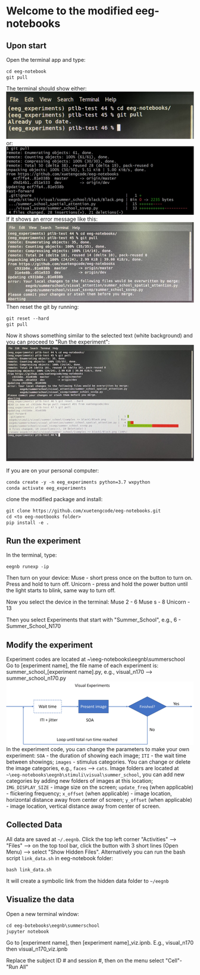 # Welcome to the modified eeg-notebooks
## Upon start
Open the terminal app and type:
```
cd eeg-notebook
git pull
```
The terminal should show either:
![System Diagram](git_pull1.jpeg)
or:
![System Diagram](git_pull2.jpeg)
If it shows an error message like this:
![System Diagram](git_error.jpeg)
Then reset the git by running:
```
git reset --hard
git pull
```
Now it shows something similar to the selected text (white background) and you can proceed to "Run the experiment":
![System Diagram](git_reset.jpeg)


If you are on your personal computer:

```
conda create -y -n eeg_experiments python=3.7 wxpython
conda activate eeg_experiments
```
clone the modified package and install:
```
git clone https://github.com/xuetengcode/eeg-notebooks.git
cd <to eeg-nootbooks folder>
pip install -e .
```

## Run the experiment
In the terminal, type:
```
eegnb runexp -ip
```
Then turn on your device:
Muse - short press once on the button to turn on. Press and hold to turn off.
Unicorn - press and hold the power button until the light starts to blink, same way to turn off.

Now you select the device in the terminal:
Muse 2 - 6
Muse s - 8
Unicorn - 13

Then you select Experiments that start with "Summer_School", e.g., 6 - Summer_School_N170

## Modify the experiment
Experiment codes are located at ~\eeg-notebooks\eegnb\summerschool\
Go to [experiment name], the file name of each experiment is: summer_school_[experiment name].py, e.g., visual_n170 --> summer_school_n170.py
![System Diagram](VisualExperiments.jpg)
In the experiment code, you can change the parameters to make your own experiment:
`SOA` - the duration of showing each image;
`ITI` - the wait time between showings;
`images` - stimulus categories. You can change or delete the image categories, e.g., `faces` --> `cats`. Image folders are located at `~\eeg-notebooks\eegnb\stimuli\visual\summer_school`, you can add new categories by adding new folders of images at this location;
`IMG_DISPLAY_SIZE` - image size on the screen;
`update_freq` (when applicable) - flickering frequency;
`x_offset` (when applicable) - image location, horizontal distance away from center of screen;
`y_offset` (when applicable) - image location, vertical distance away from center of screen.


## Collected Data

All data are saved at `~/.eegnb`. Click the top left corner "Activities" --> "Files" --> on the top tool bar, click the button with 3 short lines (Open Menu) --> select "Show Hidden Files".
Alternatively you can run the bash script `link_data.sh` in eeg-notebook folder:
```
bash link_data.sh
```
It will create a symbolic link from the hidden data folder to `~/eegnb`

## Visualize the data
Open a new terminal window:
```
cd eeg-botebooks\eegnb\summerschool
jupyter notebook
```
Go to [experiment name], then [experiment name]_viz.ipnb. E.g., visual_n170 then visual_n170_viz.ipnb

Replace the subject ID # and session #, then on the menu select "Cell"- "Run All"
